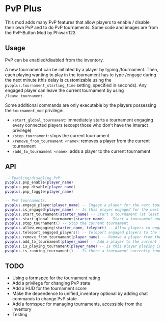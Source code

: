 # PvP Plus

This mod adds many PvP features that allow players to enable / disable their own PvP and to do PvP tournaments.
Some code and images are from the PvP-Button Mod by Phiwari123.

## Usage

PvP can be enabled/disabled from the inventory.

A new tournament can be initiated by a player by typing /tournament.
Then, each playing wanting to play in the tournament has to type /engage during the next minute (this delay is customizable using the `pvpplus.tournament_starting_time` setting, specified in seconds).
Any engaged player can leave the current tournament by using `/leave_tournament`.

Some additional commands are only executable by the players possessing the `tournament_mod` privilege:
* `/start_global_tournament`: immediately starts a tournament engaging every connected players (except those who don't have the interact privilege)
* `/stop_tournament`: stops the current tournament
* `/remove_from_tournament <name>`: removes a player from the current tournament
* `/add_to_tournament <name>`: adds a player to the current tournament

## API

```lua
-- Enabling/disabling PvP:
pvpplus.pvp_enable(player_name)
pvpplus.pvp_disable(player_name)
pvpplus.pvp_toggle(player_name)

-- PvP tournaments:
pvpplus.engage_player(player_name) -- Engage a player for the next tournament
pvpplus.is_engaged(player_name) -- Is this player engaged for the next tournament ?
pvpplus.start_tournament(starter_name) -- Start a tournament (at least 2 players have to be engaged)
pvpplus.start_global_tournament(starter_name) -- Start a tournament engaging every connected players
pvpplus.stop_tournament() -- Stop the current tournament
pvpplus.allow_engaging(starter_name, teleport) -- Allow players to engage themselves by typing /engage. Teleport is a Boolean
pvpplus.teleport_engaged_players() -- Teleport engaged players to the tournament position (only works if allow_engaging was called with teleport = true). Players who engage after this function has been run and before the tournament starts will be immediately teleported.
pvpplus.remove_from_tournament(player_name) -- Remove a player from the current tournament
pvpplus.add_to_tournament(player_name) -- Add a player to the current tournament
pvpplus.is_playing_tournament(player_name) -- Is this player playing in the current tournament ?
pvpplus.is_running_tournament() -- Is there a tournament currently running ?
```

## TODO

* Using a formspec for the tournament rating
* Add a privilege for changing PvP state
* Add a HUD for the tournament score
* Make the dependence to unified_inventory optional by adding chat commands to change PvP state
* Add a formspec for managing tournaments, accessible from the inventory
* Testing
